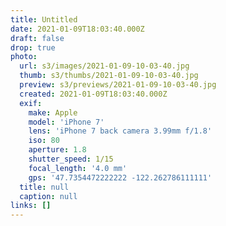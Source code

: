 ```yaml
---
title: Untitled
date: 2021-01-09T18:03:40.000Z
draft: false
drop: true
photo:
  url: s3/images/2021-01-09-10-03-40.jpg
  thumb: s3/thumbs/2021-01-09-10-03-40.jpg
  preview: s3/previews/2021-01-09-10-03-40.jpg
  created: 2021-01-09T18:03:40.000Z
  exif:
    make: Apple
    model: 'iPhone 7'
    lens: 'iPhone 7 back camera 3.99mm f/1.8'
    iso: 80
    aperture: 1.8
    shutter_speed: 1/15
    focal_length: '4.0 mm'
    gps: '47.7354472222222 -122.262786111111'
  title: null
  caption: null
links: []
---
```

